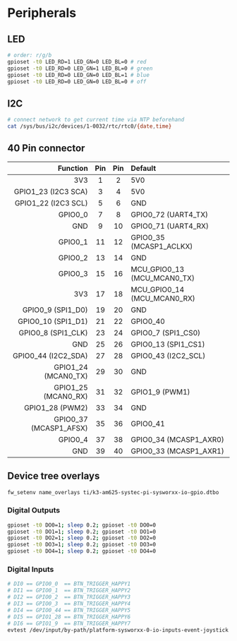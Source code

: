 # Peripherals

## LED

```sh
# order: r/g/b
gpioset -t0 LED_RD=1 LED_GN=0 LED_BL=0 # red
gpioset -t0 LED_RD=0 LED_GN=1 LED_BL=0 # green
gpioset -t0 LED_RD=0 LED_GN=0 LED_BL=1 # blue
gpioset -t0 LED_RD=0 LED_GN=0 LED_BL=0 # off
```

## I2C

```sh
# connect network to get current time via NTP beforehand
cat /sys/bus/i2c/devices/1-0032/rtc/rtc0/{date,time}
```

## 40 Pin connector

|               Function | Pin | Pin | Default                     |
|-----------------------:|:---:|:---:|:----------------------------|
|                    3V3 |  1  |  2  | 5V0                         |
|    GPIO1_23 (I2C3 SCA) |  3  |  4  | 5V0                         |
|    GPIO1_22 (I2C3 SCL) |  5  |  6  | GND                         |
|                GPIO0_0 |  7  |  8  | GPIO0_72 (UART4_TX)         |
|                    GND |  9  | 10  | GPIO0_71 (UART4_RX)         |
|                GPIO0_1 | 11  | 12  | GPIO0_35 (MCASP1_ACLKX)     |
|                GPIO0_2 | 13  | 14  | GND                         |
|                GPIO0_3 | 15  | 16  | MCU_GPIO0_13 (MCU_MCAN0_TX) |
|                    3V3 | 17  | 18  | MCU_GPIO0_14 (MCU_MCAN0_RX) |
|      GPIO0_9 (SPI1_D0) | 19  | 20  | GND                         |
|     GPIO0_10 (SPI1_D1) | 21  | 22  | GPIO0_40                    |
|     GPIO0_8 (SPI1_CLK) | 23  | 24  | GPIO0_7 (SPI1_CS0)          |
|                    GND | 25  | 26  | GPIO0_13 (SPI1_CS1)         |
|    GPIO0_44 (I2C2_SDA) | 27  | 28  | GPIO0_43 (I2C2_SCL)         |
|    GPIO1_24 (MCAN0_TX) | 29  | 30  | GND                         |
|    GPIO1_25 (MCAN0_RX) | 31  | 32  | GPIO1_9 (PWM1)              |
|        GPIO1_28 (PWM2) | 33  | 34  | GND                         |
| GPIO0_37 (MCASP1_AFSX) | 35  | 36  | GPIO0_41                    |
|                GPIO0_4 | 37  | 38  | GPIO0_34 (MCASP1_AXR0)      |
|                    GND | 39  | 40  | GPIO0_33 (MCASP1_AXR1)      |

## Device tree overlays

```sh
fw_setenv name_overlays ti/k3-am625-systec-pi-sysworxx-io-gpio.dtbo
```

### Digital Outputs

```sh
gpioset -t0 DO0=1; sleep 0.2; gpioset -t0 DO0=0
gpioset -t0 DO1=1; sleep 0.2; gpioset -t0 DO1=0
gpioset -t0 DO2=1; sleep 0.2; gpioset -t0 DO2=0
gpioset -t0 DO3=1; sleep 0.2; gpioset -t0 DO3=0
gpioset -t0 DO4=1; sleep 0.2; gpioset -t0 DO4=0
```

### Digital Inputs

```sh
# DI0 == GPIO0_0  == BTN_TRIGGER_HAPPY1
# DI1 == GPIO0_1  == BTN_TRIGGER_HAPPY2
# DI2 == GPIO0_2  == BTN_TRIGGER_HAPPY3
# DI3 == GPIO0_3  == BTN_TRIGGER_HAPPY4
# DI4 == GPIO0_44 == BTN_TRIGGER_HAPPY5
# DI5 == GPIO1_28 == BTN_TRIGGER_HAPPY6
# DI6 == GPIO1_9  == BTN_TRIGGER_HAPPY7
evtest /dev/input/by-path/platform-sysworxx-0-io-inputs-event-joystick
```

